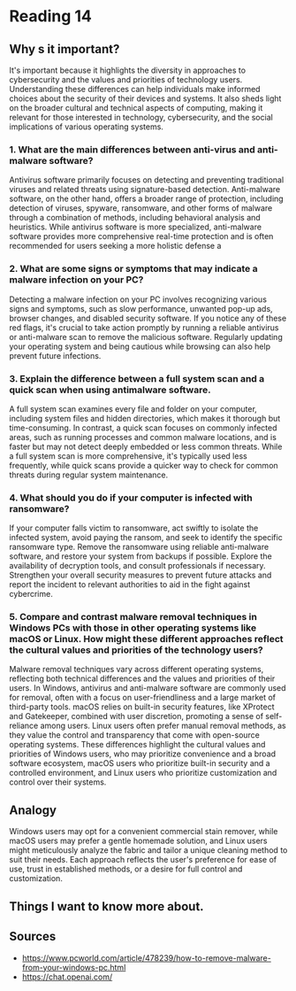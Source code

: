 # Reading 14

## Why s it important?

It's important because it highlights the diversity in approaches to cybersecurity and the values and priorities of technology users. Understanding these differences can help individuals make informed choices about the security of their devices and systems. It also sheds light on the broader cultural and technical aspects of computing, making it relevant for those interested in technology, cybersecurity, and the social implications of various operating systems.

### 1. What are the main differences between anti-virus and anti-malware software?

Antivirus software primarily focuses on detecting and preventing traditional viruses and related threats using signature-based detection. Anti-malware software, on the other hand, offers a broader range of protection, including detection of viruses, spyware, ransomware, and other forms of malware through a combination of methods, including behavioral analysis and heuristics. While antivirus software is more specialized, anti-malware software provides more comprehensive real-time protection and is often recommended for users seeking a more holistic defense a

### 2. What are some signs or symptoms that may indicate a malware infection on your PC?

Detecting a malware infection on your PC involves recognizing various signs and symptoms, such as slow performance, unwanted pop-up ads, browser changes, and disabled security software. If you notice any of these red flags, it's crucial to take action promptly by running a reliable antivirus or anti-malware scan to remove the malicious software. Regularly updating your operating system and being cautious while browsing can also help prevent future infections.

### 3. Explain the difference between a full system scan and a quick scan when using antimalware software.

 A full system scan examines every file and folder on your computer, including system files and hidden directories, which makes it thorough but time-consuming. In contrast, a quick scan focuses on commonly infected areas, such as running processes and common malware locations, and is faster but may not detect deeply embedded or less common threats. While a full system scan is more comprehensive, it's typically used less frequently, while quick scans provide a quicker way to check for common threats during regular system maintenance.

### 4. What should you do if your computer is infected with ransomware?

If your computer falls victim to ransomware, act swiftly to isolate the infected system, avoid paying the ransom, and seek to identify the specific ransomware type. Remove the ransomware using reliable anti-malware software, and restore your system from backups if possible. Explore the availability of decryption tools, and consult professionals if necessary. Strengthen your overall security measures to prevent future attacks and report the incident to relevant authorities to aid in the fight against cybercrime.

### 5. Compare and contrast malware removal techniques in Windows PCs with those in other operating systems like macOS or Linux. How might these different approaches reflect the cultural values and priorities of the technology users?

Malware removal techniques vary across different operating systems, reflecting both technical differences and the values and priorities of their users. In Windows, antivirus and anti-malware software are commonly used for removal, often with a focus on user-friendliness and a large market of third-party tools. macOS relies on built-in security features, like XProtect and Gatekeeper, combined with user discretion, promoting a sense of self-reliance among users. Linux users often prefer manual removal methods, as they value the control and transparency that come with open-source operating systems. These differences highlight the cultural values and priorities of Windows users, who may prioritize convenience and a broad software ecosystem, macOS users who prioritize built-in security and a controlled environment, and Linux users who prioritize customization and control over their systems.

## Analogy

Windows users may opt for a convenient commercial stain remover, while macOS users may prefer a gentle homemade solution, and Linux users might meticulously analyze the fabric and tailor a unique cleaning method to suit their needs. Each approach reflects the user's preference for ease of use, trust in established methods, or a desire for full control and customization.

## Things I want to know more about.



## Sources
- https://www.pcworld.com/article/478239/how-to-remove-malware-from-your-windows-pc.html
- https://chat.openai.com/
